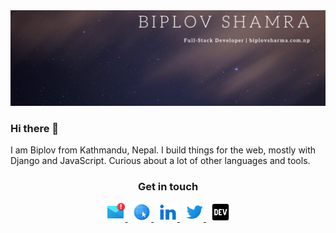 
<img src='https://raw.githubusercontent.com/beingbiplov/beingbiplov/master/icons/biplov_header1.png' alt='Biplov'/>

### Hi there 👋
I am Biplov from Kathmandu, Nepal. I build things for the web, mostly with Django and JavaScript. Curious about a lot of other languages and tools.

<h3 align='center'> Get in touch </h3>


<div align='center'>  
  <a href = "mailto: sharmabiplov@gmail.com">
    <img width='30' height='30'  src='https://raw.githubusercontent.com/beingbiplov/beingbiplov/master/icons/mailicon.png' alt='email'/>
  </a> &nbsp;
  <a  href = 'https://biplovsharma.com.np/'>
   <img width='30' height='30'  src='https://raw.githubusercontent.com/beingbiplov/beingbiplov/master/icons/interneticon.png' alt='Website'/>
  </a> &nbsp;
  <a  href = 'https://www.linkedin.com/in/beingbiplov/' >
   <img width='30' height='30'  src='https://raw.githubusercontent.com/beingbiplov/beingbiplov/master/icons/linkedinicon.png' alt='LinkedIn'/>
  </a> &nbsp;
  <a  href = 'https://twitter.com/BeingBiplov' >
   <img  width='30' height='30'  src='https://raw.githubusercontent.com/beingbiplov/beingbiplov/master/icons/twittericon.png' alt='Twitter'/>
  </a> &nbsp;
  <a  href = 'https://dev.to/biplov/' >
   <img width='30' height='30'  src='https://raw.githubusercontent.com/beingbiplov/beingbiplov/master/icons/devicon.png' alt='Dev.to'/>
  </a>
</div>


 
  
<!--
**beingbiplov/beingbiplov** is a ✨ _special_ ✨ repository because its `README.md` (this file) appears on your GitHub profile.

Here are some ideas to get you started:

- 🔭 I’m currently working on ...
- 🌱 I’m currently learning ...
- 👯 I’m looking to collaborate on ...
- 🤔 I’m looking for help with ...
- 💬 Ask me about ...
- 📫 How to reach me: ...
- 😄 Pronouns: ...
- ⚡ Fun fact: ...
-->
